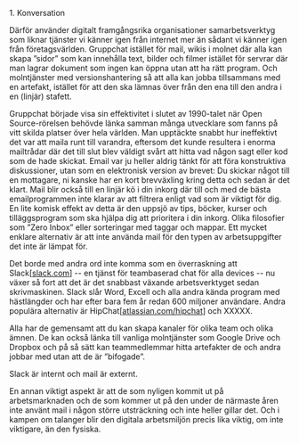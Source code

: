 1\. Konversation

Därför använder digitalt framgångsrika organisationer samarbetsverktyg som liknar tjänster vi känner igen från internet mer än sådant vi känner igen från företagsvärlden. Gruppchat istället för mail, wikis i molnet där alla kan skapa ”sidor” som kan innehålla text, bilder och filmer istället för servrar där man lagrar dokument som ingen kan öppna utan att ha rätt program. Och molntjänster med versionshantering så att alla kan jobba tillsammans med en artefakt, istället för att den ska lämnas över från den ena till den andra i en (linjär) stafett. 

Gruppchat började visa sin effektivitet i slutet av 1990-talet när Open Source-rörelsen behövde länka samman många utvecklare som fanns på vitt skilda platser över hela världen. Man upptäckte snabbt hur ineffektivt det var att maila runt till varandra, eftersom det kunde resultera i enorma mailtrådar där det till slut blev väldigt svårt att hitta vad någon sagt eller kod som de hade skickat. Email var ju heller aldrig tänkt för att föra konstruktiva diskussioner, utan som en elektronisk version av brevet: Du skickar något till en mottagare, ni kanske har en kort brevväxling kring detta och sedan är det klart. Mail blir också till en linjär kö i din inkorg där till och med de bästa emailprogrammen inte klarar av att filtrera enligt vad som är viktigt för dig. En lite komisk effekt av detta är den uppsjö av tips, böcker, kurser och tilläggsprogram som ska hjälpa dig att prioritera i din inkorg. Olika filosofier som ”Zero Inbox” eller sorteringar med taggar och mappar. Ett mycket enklare alternativ är att inte använda mail för den typen av arbetsuppgifter det inte är lämpat för. 

Det borde med andra ord inte komma som en överraskning att Slack\[[slack.com](http://slack.com)\] -- en tjänst för teambaserad chat för alla devices -- nu växer så fort att det är det snabbast växande arbetsverktyget sedan skrivmaskinen. Slack slår Word, Excell och alla andra kända program med hästlängder och har efter bara fem år redan 600 miljoner användare. Andra populära alternativ är HipChat\[[atlassian.com/hipchat](http://atlassian.com/hipchat)\] och XXXXX. 

Alla har de gemensamt att du kan skapa kanaler för olika team och olika ämnen. De kan också länka till vanliga molntjänster som Google Drive och Dropbox och på så sätt kan teammedlemmar hitta artefakter de och andra jobbar med utan att de är ”bifogade”. 

Slack är internt och mail är externt.

En annan viktigt aspekt är att de som nyligen kommit ut på arbetsmarknaden och de som kommer ut på den under de närmaste åren inte använt mail i någon större utsträckning och inte heller gillar det. Och i kampen om talanger blir den digitala arbetsmiljön precis lika viktig, om inte viktigare, än den fysiska.


